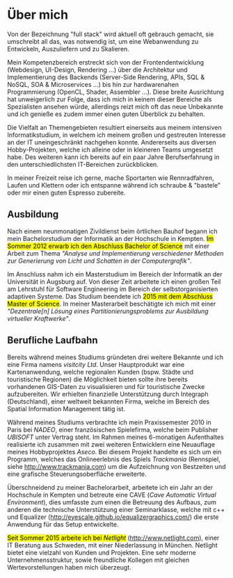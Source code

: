 # Über mich
Von der Bezeichnung "full stack" wird aktuell oft gebrauch gemacht, sie umschreibt all das, was notwendig ist, um eine Webanwendung zu Entwickeln, Auszuliefern und zu Skalieren.

Mein Kompetenzbereich erstreckt sich von der Frontendentwicklung (Webdesign, UI-Design, Rendering ...) über die Architektur und Implementierung des Backends (Server-Side Rendering, APIs, SQL & NoSQL, SOA & Microservices ...) bis hin zur hardwarenahen Programmierung (OpenCL, Shader, Assembler ...). Diese breite Ausrichtung hat unweigerlich zur Folge, dass ich mich in keinem dieser Bereiche als Spezialisten ansehen würde, allerdings reizt mich oft das neue Unbekannte und ich genieße es zudem immer einen guten Überblick zu behalten.

Die Vielfalt an Themengebieten resultiert einerseits aus meinem intensiven Informatikstudium, in welchem ich meinem großen und gestreuten Interesse an der IT uneingeschränkt nachgehen konnte. Andererseits aus diversen Hobby-Projekten, welche ich alleine oder in kleineren Teams umgesetzt habe. Des weiteren kann ich bereits auf ein paar Jahre Berufserfahrung in den unterschiedlichsten IT-Bereichen zurückblicken.

In meiner Freizeit reise ich gerne, mache Sportarten wie Rennradfahren, Laufen und Klettern oder ich entspanne während ich schraube & "bastele" oder mir einen guten Espresso zubereite.

## Ausbildung
Nach einem neunmonatigen Zivildienst beim örtlichen Bauhof begann ich mein Bachelorstudium der Informatik an der Hochschule in Kempten. <mark>Im Sommer 2012 erwarb ich den Abschluss Bachelor of Science</mark> mit einer Arbeit zum Thema *"Analyse und Implementierung verschiedener Methoden zur Generierung von Licht und Schatten in der Computergrafik"*.

Im Anschluss nahm ich ein Masterstudium im Bereich der Informatik an der Universität in Augsburg auf. Von dieser Zeit arbeitete ich einen großen Teil am Lehrstuhl für Software Engineering im Bereich der selbstorganisierten adaptiven Systeme. Das Studium beendete ich <mark>2015 mit dem Abschluss Master of Science</mark>. In meiner Masterarbeit beschätigte ich mich mit einer *"Dezentrale[n] Lösung eines Partitionierungsproblems zur Ausbildung virtueller Kraftwerke"*.

## Berufliche Laufbahn
Bereits während meines Studiums gründeten drei weitere Bekannte und ich eine Firma namens *visitcity Ltd*. Unser Hauptprodukt war eine Kartenanwendung, welche regionalen Kunden (bspw. Städte und touristische Regionen) die Möglichkeit bieten sollte ihre bereits vorhandenen GIS-Daten zu visualisieren und für touristische Zwecke aufzubereiten. Wir erhielten finanzielle Unterstützung durch Integraph (Deutschland), einer weltweit bekannten Firma, welche im Bereich des Spatial Information Management tätig ist.

Während meines Studiums verbrachte ich mein Praxissemester 2010 in Paris bei *NADEO*, einer französischen Spielefirma, welche beim Publisher *UBISOFT* unter Vertrag steht. Im Rahmen meines 6-monatigen Aufenthaltes realisierte ich zusammen mit zwei weiteren Entwicklern eine Neuauflage meines Hobbyprojektes *Aseco*. Bei diesem Projekt handelte es sich um ein Programm, welches das Onlineerlebnis des Spiels *Trackmania* (Rennspiel, siehe http://www.trackmania.com) um die Aufzeichnung von Bestzeiten und eine grafische Steuerungsoberfläche erweiterte.

Überschneidend zu meiner Bachelorarbeit, arbeitete ich ein Jahr an der Hochschule in Kempten und betreute eine CAVE (*Cave Automatic Virtual Environment*), dies umfasste zum einen die Betreuung des Aufbaus, zum anderen die technische Unterstützung einer Seminarklasse, welche mit c++ und Equalizer (http://eyescale.github.io/equalizergraphics.com/) die erste Anwendung für das Setup entwickelte.

<mark>Seit Sommer 2015 arbeite ich bei *Netlight*</mark> (http://www.netlight.com), einer IT Beratung aus Schweden, mit einer Niederlassung in München. Netlight bietet eine vielzahl von Kunden und Projekten. Eine sehr moderne Unternehmensstruktur, sowie freundliche Kollegen mit gleichen Wertevorstellungen haben mich überzeugt.